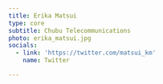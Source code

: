 ```yaml
---
title: Erika Matsui
type: core
subtitle: Chubu Telecommunications
photo: erika_matsui.jpg
socials:
  - link: 'https://twitter.com/matsui_km'
    name: Twitter

---
```


